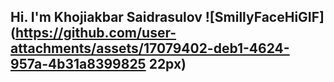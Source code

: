 ## Hi. I'm Khojiakbar Saidrasulov ![SmillyFaceHiGIF](https://github.com/user-attachments/assets/17079402-deb1-4624-957a-4b31a8399825 22px)


<!--
**Hojiakbar1101/Hojiakbar1101** is a ✨ _special_ ✨ repository because its `README.md` (this file) appears on your GitHub profile.

Here are some ideas to get you started:

- 🔭 I’m currently working on ...
- 🌱 I’m currently learning ...
- 👯 I’m looking to collaborate on ...
- 🤔 I’m looking for help with ...
- 💬 Ask me about ...
- 📫 How to reach me: ...
- 😄 Pronouns: ...
- ⚡ Fun fact: ...
-->
